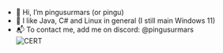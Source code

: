- 👋 Hi, I’m pingusurmars (or pingu)
- 👀 I like Java, C# and Linux in general (I still main Windows 11)
- 📬 To contact me, add me on discord: @pingusurmars</br>
![CERT](https://img.shields.io/badge/certified%20penguin-yes-yellow)

